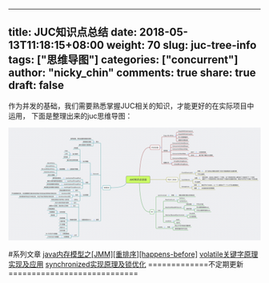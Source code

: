 
---
title: JUC知识点总结
date: 2018-05-13T11:18:15+08:00
weight: 70
slug: juc-tree-info
tags: ["思维导图"]
categories: ["concurrent"]
author: "nicky_chin"
comments: true
share: true
draft: false
---



作为并发的基础，我们需要熟悉掌握JUC相关的知识，才能更好的在实际项目中运用，
下面是整理出来的juc思维导图：

![JUC知识点总结.png](https://raw.githubusercontent.com/nicky-chen/pic_store/master/20190510095406.png)

#系列文章
[java内存模型之[JMM][重排序][happens-before]](https://www.jianshu.com/p/6ac7207d81d3)
[volatile关键字原理实现及应用](https://www.jianshu.com/p/53da4e746657)
[synchronized实现原理及锁优化](https://www.jianshu.com/p/1ea87c152413)
=============不定期更新============================
